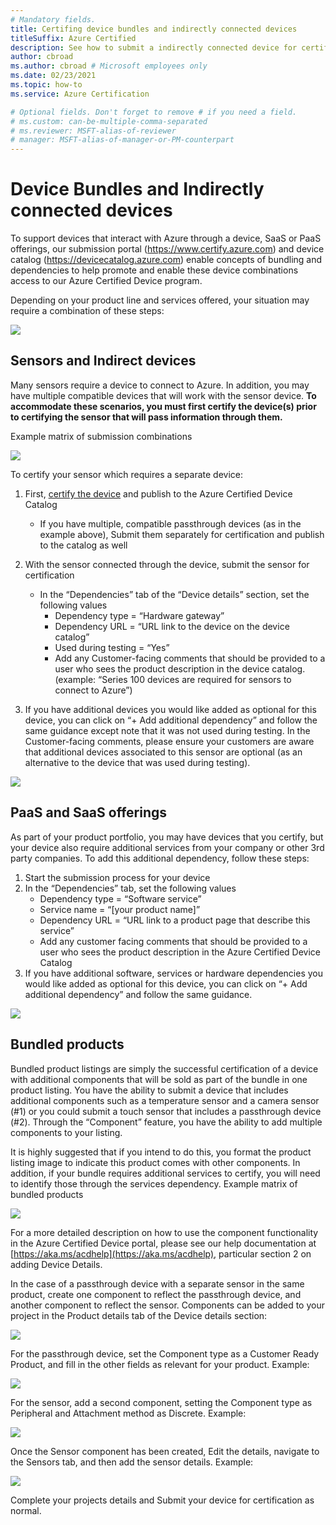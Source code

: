 ```yaml
---
# Mandatory fields.
title: Certifing device bundles and indirectly connected devices
titleSuffix: Azure Certified
description: See how to submit a indirectly connected device for certification.
author: cbroad
ms.author: cbroad # Microsoft employees only
ms.date: 02/23/2021
ms.topic: how-to
ms.service: Azure Certification

# Optional fields. Don't forget to remove # if you need a field.
# ms.custom: can-be-multiple-comma-separated
# ms.reviewer: MSFT-alias-of-reviewer
# manager: MSFT-alias-of-manager-or-PM-counterpart
---
```


# Device Bundles and Indirectly connected devices

To support devices that interact with Azure through a device, SaaS or PaaS offerings, our submission portal (https://www.certify.azure.com) and device catalog (https://devicecatalog.azure.com) enable concepts of bundling and dependencies to help promote and enable these device combinations access to our Azure Certified Device program.

Depending on your product line and services offered, your situation may require a combination of these steps:

![](./images/Picture1.png)

## Sensors and Indirect devices
Many sensors require a device to connect to Azure. In addition, you may have multiple compatible devices that will work with the sensor device. **To accommodate these scenarios, you must first certify the device(s) prior to certifying the sensor that will pass information through them.**

Example matrix of submission combinations

![](./images/Picture2.png)

To certify your sensor which requires a separate device:
1.	First, [certify the device](https://certify.azure.com) and publish to the Azure Certified Device Catalog
    - If you have multiple, compatible passthrough devices (as in the example above), Submit them separately for certification and publish to the catalog as well
2.	With the sensor connected through the device, submit the sensor for certification
    * In the “Dependencies” tab of the “Device details” section, set the following values
        * Dependency type = “Hardware gateway”
        * Dependency URL = “URL link to the device on the device catalog”
        * Used during testing = “Yes”
        * Add any Customer-facing comments that should be provided to a user who sees the product description in the device catalog. (example: “Series 100 devices are required for sensors to connect to Azure”)

3.	If you have additional devices you would like added as optional for this device, you can click on “+ Add additional dependency” and follow the same guidance except note that it was not used during testing. In the Customer-facing comments, please ensure your customers are aware that additional devices associated to this sensor are optional (as an alternative to the device that was used during testing).

![](./images/Picture3.png)

## PaaS and SaaS offerings
As part of your product portfolio, you may have devices that you certify, but your device also require additional services from your company or other 3rd party companies. To add this additional dependency, follow these steps:
1. Start the submission process for your device
2. In the “Dependencies” tab, set the following values
    - Dependency type = “Software service”
    - Service name = “[your product name]”
    - Dependency URL = “URL link to a product page that describe this service”
    - Add any customer facing comments that should be provided to a user who sees the product description in the Azure Certified Device Catalog
3. If you have additional software, services or hardware dependencies you would like added as optional for this device, you can click on “+ Add additional dependency” and follow the same guidance.

![](./images/Picture4.png)

## Bundled products
Bundled product listings are simply the successful certification of a device with additional components that will be sold as part of the bundle in one product listing. You have the ability to submit a device that includes additional components such as a temperature sensor and a camera sensor (#1) or you could submit a touch sensor that includes a passthrough device (#2). Through the “Component” feature, you have the ability to add multiple components to your listing.

It is highly suggested that if you intend to do this, you format the product listing image to indicate this product comes with other components.  In addition, if your bundle requires additional services to certify, you will need to identify those through the services dependency.
Example matrix of bundled products

![](./images/Picture5.png)

For a more detailed description on how to use the component functionality in the Azure Certified Device portal, please see our help documentation at [https://aka.ms/acdhelp](https://aka.ms/acdhelp), particular section 2 on adding Device Details. 

In the case of a passthrough device with a separate sensor in the same product, create one component to reflect the passthrough device, and another component to reflect the sensor. Components can be added to your project in the Product details tab of the Device details section:

![](./images/Picture6.png)

For the passthrough device, set the Component type as a Customer Ready Product, and fill in the other fields as relevant for your product. Example:

![](./images/Picture7.png)

For the sensor, add a second component, setting the Component type as Peripheral and Attachment method as Discrete. Example:

![](./images/Picture8.png)

Once the Sensor component has been created, Edit the details, navigate to the Sensors tab, and then add the sensor details. Example:

![](./images/Picture9.png)

Complete your projects details and Submit your device for certification as normal.

